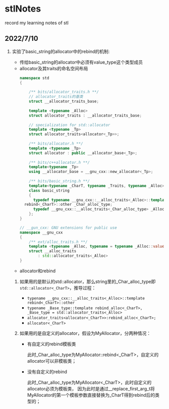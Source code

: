 # stlNotes
record my learning notes of stl

## 2022/7/10

1. 实验了basic_string的allocator中的rebind的机制:
    - 传给basic_string的allocator中必须有value_type这个类型成员
    - allocator及其traits的命名空间布局
      ```c++
      namespace std
      {
          
          /** bits/allocator_traits.h **/
          // allocator_traits的基类
          struct __allocator_traits_base;
          
          template <typename _Alloc>
          struct allocator_traits : __allocator_traits_base;
          
          // specialization for std::allocator
          template <typename _Tp>
          struct allocator_traits<allocator<_Tp>>;
          
          /** bits/allocator.h **/
          template <typename _Tp>
          struct allocator : public __allocator_base<_Tp>;
          
          /** bits/c++allocator.h **/
          template<typename _Tp>
          using __allocator_base = __gnu_cxx::new_allocator<_Tp>;
          
          /** bits/basic_string.h **/
          template<typename _CharT, typename _Traits, typename _Alloc>
          class basic_string
          {
            typedef typename __gnu_cxx::__alloc_traits<_Alloc>::template
        rebind<_CharT>::other _Char_alloc_type;
            typedef __gnu_cxx::__alloc_traits<_Char_alloc_type> _Alloc_traits;
          };
      }
      
      // __gun_cxx: GNU extensions for public use
      namespace __gnu_cxx
      {
          /** ext/alloc_traits.h **/
          template <typename _Alloc, typename = typename _Alloc::value_type>
          struct __alloc_traits
              : std::allocator_traits<_Alloc>
      }
      ```
    - allocator和rebind
    
    1. 如果用的是默认的std::allocator，那么string里的_Char_alloc_type即`std::allocator<_CharT>`，推导过程：
        - `typename __gnu_cxx::__alloc_traits<_Alloc>::template rebind<_CharT>::other`
        - `typename _Base_type::template rebind_alloc<_CharT>, _Base_type = std::allocator_traits<_Alloc>`
        - `allocator_traits<allocator<_CharT>>:rebind_alloc<_CharT>;`
        - `allocator<_CharT>`


    2. 如果用的是自定义的allocator，假设为MyAllocator，分两种情况：
        - 有自定义的rebind模板类
        
          此时_Char_alloc_type为MyAllocator::rebind<_CharT>，自定义的allocator可以非模板类；
        - 没有自定义的rebind
        
          此时_Char_alloc_type为MyAllocator<_CharT>，此时自定义的allocator必须为模板类，
          因为此时是通过__replace_first_arg_t将MyAllocator的第一个模板参数直接替换为_CharT得到rebind后的类型的；
